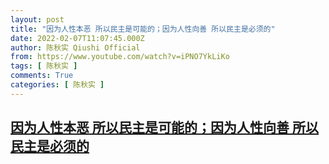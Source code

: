 ```yaml
---
layout: post
title: "因为人性本恶 所以民主是可能的；因为人性向善 所以民主是必须的"
date: 2022-02-07T11:07:45.000Z
author: 陈秋实 Qiushi Official
from: https://www.youtube.com/watch?v=iPNO7YkLiKo
tags: [ 陈秋实 ]
comments: True
categories: [ 陈秋实 ]
---
```

<!--1644232065000-->
[因为人性本恶 所以民主是可能的；因为人性向善 所以民主是必须的](https://www.youtube.com/watch?v=iPNO7YkLiKo)
------

<div>

</div>
